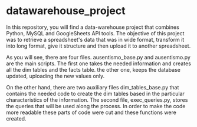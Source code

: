 # datawarehouse_project
In this repository, you will find a data-warehouse project that combines Python, MySQL and GoogleSheets API tools. The objective of this project was to retrieve a spreadsheet's data that was in wide format, transform it into long format, give it structure and then upload it to another spreadsheet.

As you will see, there are four files. ausentismo_base.py and ausentismo.py are the main scripts. The first one takes the needed information and creates all the dim tables and the facts table. the other one, keeps the database updated, uploading the new values only.

On the other hand, there are two auxiliary files dim_tables_base.py that contains the needed code to create the dim tables based in the particular characteristics of the information. The second file, exec_queries.py, stores the queries that will be used along the process. In order to make the code more readable these parts of code were cut and these functions were created. 
